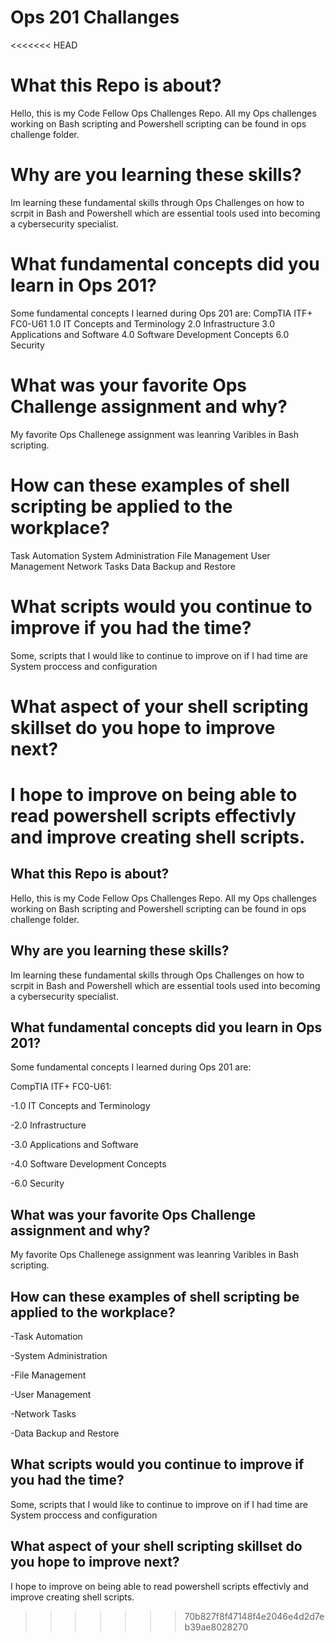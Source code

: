# Ops 201 Challanges
<<<<<<< HEAD
# What this Repo is about?
Hello, this is my Code Fellow Ops Challenges Repo. All my Ops challenges working on Bash scripting and Powershell scripting can be found in  ops challenge folder.

# Why are you learning these skills?
Im learning these fundamental skills through Ops Challenges on how to scrpit in Bash and Powershell which are essential tools used into becoming a cybersecurity specialist.

# What fundamental concepts did you learn in Ops 201?
Some fundamental concepts I learned during Ops 201 are:
CompTIA ITF+ FC0-U61
1.0 IT Concepts and Terminology
2.0 Infrastructure
3.0 Applications and Software
4.0 Software Development Concepts
6.0 Security

# What was your favorite Ops Challenge assignment and why?
My favorite Ops Challenege assignment was leanring Varibles in Bash scripting.

# How can these examples of shell scripting be applied to the workplace?
Task Automation
System Administration
File Management
User Management
Network Tasks
Data Backup and Restore

# What scripts would you continue to improve if you had the time?
Some, scripts that I would like to continue to improve on if I had time are System proccess and configuration 

# What aspect of your shell scripting skillset do you hope to improve next?
I hope to improve on being able to read powershell scripts effectivly and improve creating shell scripts.
=======
## What this Repo is about?
Hello, this is my Code Fellow Ops Challenges Repo. All my Ops challenges working on Bash scripting and Powershell scripting can be found in  ops challenge folder.

## Why are you learning these skills?
Im learning these fundamental skills through Ops Challenges on how to scrpit in Bash and Powershell which are essential tools used into becoming a cybersecurity specialist.

## What fundamental concepts did you learn in Ops 201?
Some fundamental concepts I learned during Ops 201 are:

CompTIA ITF+ FC0-U61:

-1.0 IT Concepts and Terminology

-2.0 Infrastructure

-3.0 Applications and Software

-4.0 Software Development Concepts

-6.0 Security

## What was your favorite Ops Challenge assignment and why?
My favorite Ops Challenege assignment was leanring Varibles in Bash scripting.

## How can these examples of shell scripting be applied to the workplace?

-Task Automation

-System Administration

-File Management

-User Management

-Network Tasks

-Data Backup and Restore

## What scripts would you continue to improve if you had the time?
Some, scripts that I would like to continue to improve on if I had time are System proccess and configuration 

## What aspect of your shell scripting skillset do you hope to improve next?
I hope to improve on being able to read powershell scripts effectivly and improve creating shell scripts.
>>>>>>> 70b827f8f47148f4e2046e4d2d7eb39ae8028270
